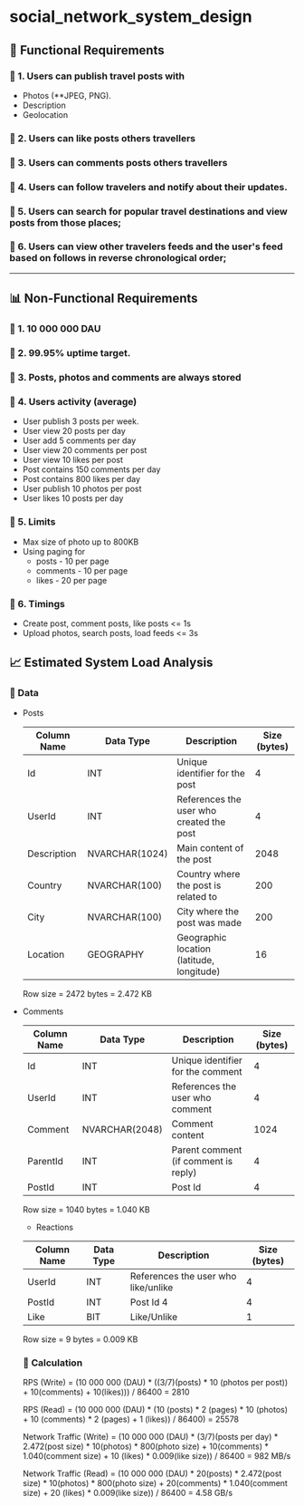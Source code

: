# social_network_system_design

## 🚀 Functional Requirements

### 🔹 1. Users can **publish travel posts** with
  - Photos (**JPEG, PNG).
  - Description
  - Geolocation
 
 ### 🔹 2. Users can like posts others travellers
 ### 🔹 3. Users can comments posts others travellers
 ### 🔹 4. Users can follow travelers and notify about their updates.
 ### 🔹 5. Users can search for popular travel destinations and view posts from those places;
 ### 🔹 6. Users can view other travelers feeds and the user's feed based on follows in reverse chronological order;

---
 ## 📊 Non-Functional Requirements
  ### 🔹 1. 10 000 000 DAU
  ### 🔹 2. 99.95% uptime target.
  ### 🔹 3. Posts, photos and comments are always stored
  ### 🔹 4. Users activity (average)
  - User publish 3 posts per week.
  - User view 20 posts per day
  - User add 5 comments per day
  - User view 20 comments per post
  - User view 10 likes per post
  - Post contains 150 comments per day
  - Post contains 800 likes per day
  - User publish 10 photos per post
  - User likes 10 posts per day
  ### 🔹 5. Limits
   - Max size of photo up to 800KB
   - Using paging for
     - posts  - 10 per page
     - comments - 10 per page
     - likes - 20  per page
 ### 🔹 6. Timings
  - Create post, comment posts, like posts <= 1s
  - Upload photos, search posts, load feeds <= 3s

## 📈 Estimated System Load Analysis
  ### 🔹 Data    
  - Posts
    
    | Column Name  | Data Type     | Description                              |  Size (bytes)|
    |--------------|---------------|------------------------------------------|--------------|
    | Id           | INT           | Unique identifier for the post           |  4           |
    | UserId       | INT           | References the user who created the post |  4           |
    | Description  | NVARCHAR(1024)| Main content of the post                 |  2048        |
    | Country      | NVARCHAR(100) | Country where the post is related to     |  200         |
    | City         | NVARCHAR(100) | City where the post was made             |  200         |
    | Location     | GEOGRAPHY     | Geographic location (latitude, longitude)|  16          |

    Row size = 2472 bytes = 2.472 KB
  - Comments
    
    | Column Name  | Data Type     | Description                              |  Size (bytes)|
    |--------------|---------------|------------------------------------------|--------------|
    | Id           | INT           | Unique identifier for the comment        |  4           |
    | UserId       | INT           | References the user who comment          |  4           |
    | Comment      | NVARCHAR(2048)| Comment content                          |  1024        |
    | ParentId     | INT           | Parent comment (if comment is reply)     |  4           |
    | PostId       | INT           | Post Id                                  |  4           |

    Row size = 1040 bytes = 1.040 KB

    - Reactions
      
    | Column Name  | Data Type     | Description                              |  Size (bytes)|
    |--------------|---------------|------------------------------------------|--------------|
    | UserId       | INT           | References the user who like/unlike      |  4           |
    | PostId       | INT           | Post Id  4                               |  4           |
    | Like         | BIT           | Like/Unlike                              |  1           |

     Row size = 9 bytes = 0.009 KB

    ### 🔹 Calculation
    
    RPS (Write) = (10 000 000 (DAU) * ((3/7)(posts) * 10 (photos per post)) + 10(comments) + 10(likes))) / 86400 = 2810
    
    RPS (Read) = (10 000 000 (DAU) * (10 (posts) * 2 (pages) * 10 (photos) + 10 (comments) * 2 (pages) + 1 (likes)) / 86400) = 25578

    Network Traffic (Write) = (10 000 000 (DAU) * (3/7)(posts per day) * 2.472(post size) * 10(photos) * 800(photo size) + 10(comments) * 1.040(comment size) + 10 (likes) * 0.009(like size)) / 86400 = 982 MB/s
    
    Network Traffic (Read) = (10 000 000 (DAU) * 20(posts) * 2.472(post size) * 10(photos) * 800(photo size) + 20(comments) * 1.040(comment size) + 20 (likes) * 0.009(like size)) / 86400 = 4.58 GB/s
